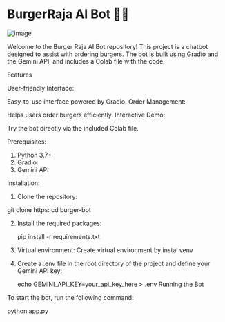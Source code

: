 <h1>BurgerRaja AI Bot 🍔🤖</h1>

![image](https://github.com/Geetika-Behl/Burger-Bot/assets/142812594/f61f63d0-d0d3-492e-b781-388fcbdcac96)

Welcome to the Burger Raja AI Bot repository! This project is a chatbot designed to assist with ordering burgers. The bot is built using Gradio and the Gemini API, and includes a Colab file with the code.

Features

User-friendly Interface:

Easy-to-use interface powered by Gradio.
Order Management: 

Helps users order burgers efficiently.
Interactive Demo:

Try the bot directly via the included Colab file.

Prerequisites: 

1. Python 3.7+
2. Gradio
3. Gemini API

Installation:

1. Clone the repository:

  git clone https:
  cd burger-bot

2. Install the required packages:
   
   pip install -r requirements.txt

3. Virtual environment:
   Create virtual environment by instal venv

4. Create a .env file in the root directory of the project and define your Gemini API key:

   echo GEMINI_API_KEY=your_api_key_here > .env
   Running the Bot

To start the bot, run the following command:

python app.py


